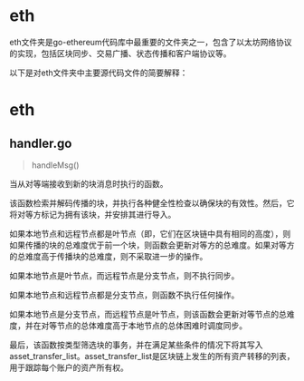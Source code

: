 # eth
eth文件夹是go-ethereum代码库中最重要的文件夹之一，包含了以太坊网络协议的实现，包括区块同步、交易广播、状态传播和客户端协议等。

以下是对eth文件夹中主要源代码文件的简要解释：
# eth

## handler.go

> handleMsg()

当从对等端接收到新的块消息时执行的函数。

该函数检索并解码传播的块，并执行各种健全性检查以确保块的有效性。然后，它将对等方标记为拥有该块，并安排其进行导入。

如果本地节点和远程节点都是叶节点（即，它们在区块链中具有相同的高度），则如果传播的块的总难度优于前一个块，则函数会更新对等方的总难度。如果对等方的总难度高于传播块的总难度，则不采取进一步的操作。

如果本地节点是叶节点，而远程节点是分支节点，则不执行同步。

如果本地节点和远程节点都是分支节点，则函数不执行任何操作。

如果本地节点是分支节点，而远程节点是叶节点，则该函数会更新对等节点的总难度，并在对等节点的总体难度高于本地节点的总体困难时调度同步。

最后，该函数按类型筛选块的事务，并在满足某些条件的情况下将其写入asset_transfer_list。asset_transfer_list是区块链上发生的所有资产转移的列表，用于跟踪每个账户的资产所有权。
